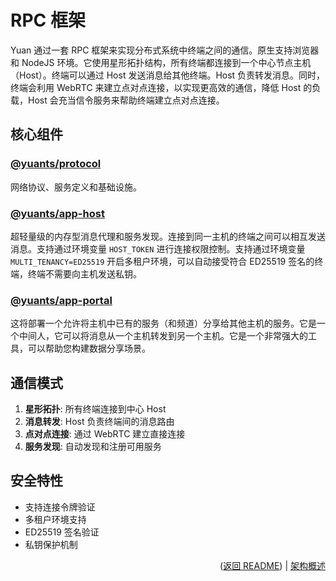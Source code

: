 # RPC 框架

Yuan 通过一套 RPC 框架来实现分布式系统中终端之间的通信。原生支持浏览器和 NodeJS 环境。它使用星形拓扑结构，所有终端都连接到一个中心节点主机（Host）。终端可以通过 Host 发送消息给其他终端。Host 负责转发消息。同时，终端会利用 WebRTC 来建立点对点连接，以实现更高效的通信，降低 Host 的负载，Host 会充当信令服务来帮助终端建立点对点连接。

## 核心组件

### [@yuants/protocol](./packages/@yuants-protocol.md)

网络协议、服务定义和基础设施。

### [@yuants/app-host](./packages/@yuants-app-host.md)

超轻量级的内存型消息代理和服务发现。连接到同一主机的终端之间可以相互发送消息。支持通过环境变量 `HOST_TOKEN` 进行连接权限控制。支持通过环境变量 `MULTI_TENANCY=ED25519` 开启多租户环境，可以自动接受符合 ED25519 签名的终端，终端不需要向主机发送私钥。

### [@yuants/app-portal](./packages/@yuants-app-portal.md)

这将部署一个允许将主机中已有的服务（和频道）分享给其他主机的服务。它是一个中间人，它可以将消息从一个主机转发到另一个主机。它是一个非常强大的工具，可以帮助您构建数据分享场景。

## 通信模式

1. **星形拓扑**: 所有终端连接到中心 Host
2. **消息转发**: Host 负责终端间的消息路由
3. **点对点连接**: 通过 WebRTC 建立直接连接
4. **服务发现**: 自动发现和注册可用服务

## 安全特性

- 支持连接令牌验证
- 多租户环境支持
- ED25519 签名验证
- 私钥保护机制

<p align="right">(<a href="../../README.md">返回 README</a>) | <a href="architecture-overview.md">架构概述</a></p>
